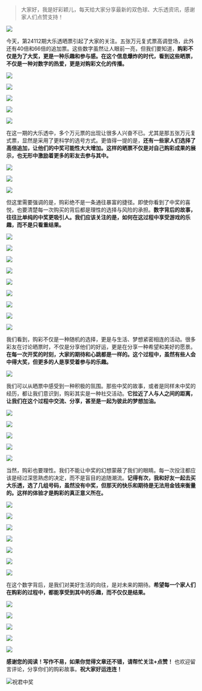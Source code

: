 
> 大家好，我是好彩颖儿，每天给大家分享最新的双色球、大乐透资讯，感谢家人们点赞支持！

![](https://cdn.jsdelivr.net/gh/wangwenjie1314/PicCDN/2024-7-12/1720763627240-image.png)


今天，第24112期大乐透晒票引起了大家的关注。五张万元复式票高调登场，此外还有40倍和66倍的追加票。这些数字虽然让人眼前一亮，但我们要知道，**购彩不仅是为了大奖，更是一种乐趣和参与感。在这个信息爆炸的时代，看到这些晒票，不仅是一种对数字的热爱，更是对购彩文化的传播。**


![](https://cdn.jsdelivr.net/gh/wangwenjie1314/PicCDN/2024-9-25/1727251351479-image.png)



![](https://cdn.jsdelivr.net/gh/wangwenjie1314/PicCDN/2024-9-25/1727252157981-image.png)


![](https://cdn.jsdelivr.net/gh/wangwenjie1314/PicCDN/2024-9-25/1727251103406-image.png)



![](https://cdn.jsdelivr.net/gh/wangwenjie1314/PicCDN/2024-9-25/1727251894679-image.png)




![](https://cdn.jsdelivr.net/gh/wangwenjie1314/PicCDN/2024-9-25/1727251884866-image.png)



在这一期的大乐透中，多个万元票的出现让很多人兴奋不已。尤其是那五张万元复式票，显然是采用了更科学的选号方式。更值得一提的是，**还有一些家人们选择了高倍追加，让他们的中奖可能性大大增加。这样的晒票不仅是对自己购彩成果的展示，也无形中激励着更多的彩友去参与其中。**


![](https://cdn.jsdelivr.net/gh/wangwenjie1314/PicCDN/2024-9-25/1727251758594-image.png)


![](https://cdn.jsdelivr.net/gh/wangwenjie1314/PicCDN/2024-9-25/1727251417726-image.png)


![](https://cdn.jsdelivr.net/gh/wangwenjie1314/PicCDN/2024-9-25/1727251835362-image.png)



但这里需要强调的是，购彩绝不是一条通往暴富的捷径。即使你看到了中奖的喜悦，也要清楚每一次购买的背后都是理性的选择与风险的承担。**数字背后的故事，往往比单纯的中奖更吸引人。我们应该关注的是，如何在这过程中享受游戏的乐趣，而不是只看重结果。**


![](https://cdn.jsdelivr.net/gh/wangwenjie1314/PicCDN/2024-9-25/1727251812762-image.png)


![](https://cdn.jsdelivr.net/gh/wangwenjie1314/PicCDN/2024-9-25/1727251805049-image.png)


![](https://cdn.jsdelivr.net/gh/wangwenjie1314/PicCDN/2024-9-25/1727251433584-image.png)


![](https://cdn.jsdelivr.net/gh/wangwenjie1314/PicCDN/2024-9-25/1727251944112-image.png)


![](https://cdn.jsdelivr.net/gh/wangwenjie1314/PicCDN/2024-9-25/1727251908927-image.png)

![](https://cdn.jsdelivr.net/gh/wangwenjie1314/PicCDN/2024-9-25/1727251922539-image.png)

![](https://cdn.jsdelivr.net/gh/wangwenjie1314/PicCDN/2024-9-25/1727251916969-image.png)


![](https://cdn.jsdelivr.net/gh/wangwenjie1314/PicCDN/2024-9-25/1727251936317-image.png)

![](https://cdn.jsdelivr.net/gh/wangwenjie1314/PicCDN/2024-9-25/1727251929074-image.png)


我们看到，购彩不仅是一种随机的选择，更是与生活、梦想紧密相连的活动。很多彩友在讨论晒票时，不仅是分享他们的好运，更是在分享一种希望和美好的愿景。**在每一次开奖的时刻，大家的期待和心跳都是一样的。这个过程中，虽然有些人会中得大奖，但更多的人是享受着参与的乐趣。**


![](https://cdn.jsdelivr.net/gh/wangwenjie1314/PicCDN/2024-9-25/1727251822963-image.png)


我们可以从晒票中感受到一种积极的氛围。那些中奖的故事，或者是同样未中奖的经历，都让我们意识到，购彩其实是一种社交活动。**它拉近了人与人之间的距离，让我们在这个过程中交流、分享，甚至是一起为彼此的梦想加油。**


![](https://cdn.jsdelivr.net/gh/wangwenjie1314/PicCDN/2024-9-25/1727251441346-image.png)


![](https://cdn.jsdelivr.net/gh/wangwenjie1314/PicCDN/2024-9-25/1727251456755-image.png)

![](https://cdn.jsdelivr.net/gh/wangwenjie1314/PicCDN/2024-9-25/1727251449436-image.png)


![](https://cdn.jsdelivr.net/gh/wangwenjie1314/PicCDN/2024-9-25/1727251472051-image.png)

![](https://cdn.jsdelivr.net/gh/wangwenjie1314/PicCDN/2024-9-25/1727251465714-image.png)


当然，购彩也要理性。我们不能让中奖的幻想蒙蔽了我们的眼睛。每一次投注都应该是经过深思熟虑的决定，而不是盲目的追随潮流。**记得有次，我和好友一起去买大乐透，选了几组号码，虽然没有中奖，但那天的快乐和期待是无法用金钱来衡量的。这样的体验才是购彩的真正意义所在。**


![](https://cdn.jsdelivr.net/gh/wangwenjie1314/PicCDN/2024-9-25/1727251530232-image.png)

![](https://cdn.jsdelivr.net/gh/wangwenjie1314/PicCDN/2024-9-25/1727251524496-image.png)

![](https://cdn.jsdelivr.net/gh/wangwenjie1314/PicCDN/2024-9-25/1727251517308-image.png)

![](https://cdn.jsdelivr.net/gh/wangwenjie1314/PicCDN/2024-9-25/1727251511120-image.png)

![](https://cdn.jsdelivr.net/gh/wangwenjie1314/PicCDN/2024-9-25/1727251505812-image.png)

![](https://cdn.jsdelivr.net/gh/wangwenjie1314/PicCDN/2024-9-25/1727251479254-image.png)

![](https://cdn.jsdelivr.net/gh/wangwenjie1314/PicCDN/2024-9-25/1727251557468-image.png)


在这个数字背后，是我们对美好生活的向往，是对未来的期待。**希望每一个家人们在购彩的过程中，都能享受到其中的乐趣，而不仅仅是结果。**

![](https://cdn.jsdelivr.net/gh/wangwenjie1314/PicCDN/2024-9-25/1727251550101-image.png)

![](https://cdn.jsdelivr.net/gh/wangwenjie1314/PicCDN/2024-9-25/1727251544609-image.png)

![](https://cdn.jsdelivr.net/gh/wangwenjie1314/PicCDN/2024-9-25/1727251537229-image.png)


![](https://cdn.jsdelivr.net/gh/wangwenjie1314/PicCDN/2024-9-25/1727251497244-image.png)

![](https://cdn.jsdelivr.net/gh/wangwenjie1314/PicCDN/2024-9-25/1727251487541-image.png)


**感谢您的阅读！写作不易，如果你觉得文章还不错，请帮忙关注+点赞！** 也欢迎留言评论，分享你们的购彩故事。**祝大家好运连连！**

![祝君中奖](https://cdn.jsdelivr.net/gh/wangwenjie1314/PicCDN/2024-7-13/1720860966187-image.png)


